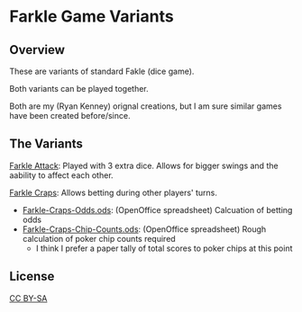 Farkle Game Variants
================

Overview
----------------

These are variants of standard Fakle (dice game).

Both variants can be played together.

Both are my (Ryan Kenney) orignal creations,
but I am sure similar games have been created before/since.


The Variants
----------------

[Farkle Attack](docs/Farkle-Attack.md): Played with 3 extra dice. Allows for bigger swings and the aability to affect each other.

[Farkle Craps](docs/Farkle-Craps.md): Allows betting during other players' turns.

* [Farkle-Craps-Odds.ods](docs/Farkle-Craps-Odds.ods): (OpenOffice spreadsheet) Calcuation of betting odds
* [Farkle-Craps-Chip-Counts.ods](docs/Farkle-Craps-Chip-Counts.ods): (OpenOffice spreadsheet) Rough calculation of poker chip counts required
    * I think I prefer a paper tally of total scores to poker chips at this point


License
----------------

[CC BY-SA](LICENSE)
